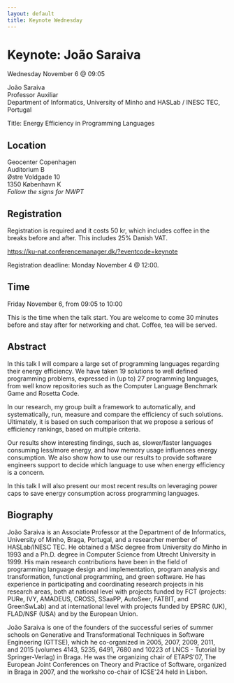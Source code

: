 ```yaml
---
layout: default
title: Keynote Wednesday
---
```


# Keynote: João Saraiva

Wednesday November 6 @ 09:05

João Saraiva<br>
Professor Auxiliar<br>
Department of Informatics, University of Minho and HASLab / INESC TEC, Portugal

Title: Energy Efficiency in Programming Languages

## Location
Geocenter Copenhagen<br>
Auditorium B<br>
Østre Voldgade 10<br>
1350 København K<br>
<i>Follow the signs for NWPT</i>

## Registration
Registration is required and it costs 50 kr, which includes coffee in the breaks before and after. This includes 25% Danish VAT.

<a href="https://ku-nat.conferencemanager.dk/?eventcode=keynote" target="_blank">https://ku-nat.conferencemanager.dk/?eventcode=keynote</a>

Registration deadline: Monday November 4 @ 12:00.

## Time
Friday November 6, from 09:05 to 10:00

This is the time when the talk start. You are welcome to come 30 minutes before and stay after for networking and chat. Coffee, tea will be served.

## Abstract
In this talk I will compare a large set of programming languages regarding their energy efficiency.  We have taken 19 solutions to well defined programming problems, expressed in (up to) 27 programming languages, from well know repositories such as the Computer Language Benchmark Game and Rosetta Code.

In our research, my group built a framework to automatically, and systematically, run, measure and compare the efficiency of such solutions. Ultimately, it is based on such comparison that we propose a serious of efficiency rankings, based on multiple criteria.

Our results show interesting findings, such as, slower/faster languages consuming less/more energy, and how memory usage influences energy consumption. We also show how to use our results to provide software engineers support to decide which language to use when energy efficiency is a concern.

In this talk I will also  present our most recent results on leveraging power caps to save energy consumption across programming languages.

## Biography
João Saraiva is an Associate Professor at the Department of de Informatics, University of  Minho, Braga, Portugal, and a researcher member of HASLab/INESC TEC. He obtained a MSc degree from University do Minho in 1993 and a Ph.D. degree in Computer Science from Utrecht University in 1999. His main research contributions have been in the field of programming language design and implementation, program analysis and transformation, functional programming, and green software.  He has experience in participating and coordinating research projects in his research areas, both at national level with projects funded by FCT (projects: PURe, IVY, AMADEUS, CROSS, SSaaPP, AutoSeer, FATBIT, and GreenSwLab) and at international level with projects funded by EPSRC (UK), FLAD/NSF (USA) and by the European Union.

João Saraiva is one of the founders of the successful series of summer schools on Generative and Transformational Techniques in Software Engineering (GTTSE), which he co-organized in 2005, 2007, 2009, 2011, and 2015 (volumes 4143, 5235, 6491, 7680 and 10223 of LNCS - Tutorial by Springer-Verlag) in Braga. He was the organizing chair of ETAPS'07, The European Joint Conferences on Theory and Practice of Software, organized in Braga in 2007, and the worksho co-chair of ICSE'24 held in Lisbon.